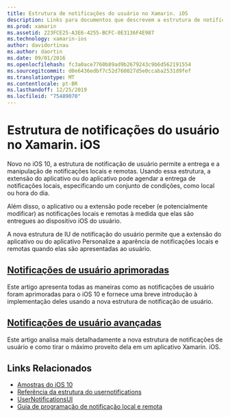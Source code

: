 ```yaml
---
title: Estrutura de notificações do usuário no Xamarin. iOS
description: Links para documentos que descrevem a estrutura de notificações de usuário e como usá-lo para enviar e receber notificações locais e remotas em um aplicativo Xamarin. iOS.
ms.prod: xamarin
ms.assetid: 223FCE25-A3E6-4255-BCFC-0E3136F4E987
ms.technology: xamarin-ios
author: davidortinau
ms.author: daortin
ms.date: 09/01/2016
ms.openlocfilehash: fc3a0ace7760b89ad9b2679243c9b6d562191554
ms.sourcegitcommit: d0e6436edbf7c52d760027d5e0ccaba2531d9fef
ms.translationtype: MT
ms.contentlocale: pt-BR
ms.lasthandoff: 12/25/2019
ms.locfileid: "75489070"
---
```

# <a name="user-notifications-framework-in-xamarinios"></a>Estrutura de notificações do usuário no Xamarin. iOS

Novo no iOS 10, a estrutura de notificação de usuário permite a entrega e a manipulação de notificações locais e remotas. Usando essa estrutura, a extensão do aplicativo ou do aplicativo pode agendar a entrega de notificações locais, especificando um conjunto de condições, como local ou hora do dia.

Além disso, o aplicativo ou a extensão pode receber (e potencialmente modificar) as notificações locais e remotas à medida que elas são entregues ao dispositivo iOS do usuário.

A nova estrutura de IU de notificação do usuário permite que a extensão do aplicativo ou do aplicativo Personalize a aparência de notificações locais e remotas quando elas são apresentadas ao usuário.

## <a name="enhanced-user-notificationsiosplatformuser-notificationsenhanced-user-notificationsmd"></a>[Notificações de usuário aprimoradas](~/ios/platform/user-notifications/enhanced-user-notifications.md)

Este artigo apresenta todas as maneiras como as notificações de usuário foram aprimoradas para o iOS 10 e fornece uma breve introdução à implementação deles usando a nova estrutura de notificação de usuário.

## <a name="advanced-user-notificationsiosplatformuser-notificationsadvanced-user-notificationsmd"></a>[Notificações de usuário avançadas](~/ios/platform/user-notifications/advanced-user-notifications.md)

Este artigo analisa mais detalhadamente a nova estrutura de notificações de usuário e como tirar o máximo proveito dela em um aplicativo Xamarin. iOS.

## <a name="related-links"></a>Links Relacionados

- [Amostras do iOS 10](https://docs.microsoft.com/samples/browse/?products=xamarin&term=Xamarin.iOS+iOS10)
- [Referência da estrutura do usernotifications](https://developer.apple.com/reference/usernotifications)
- [UserNotificationsUI](https://developer.apple.com/reference/usernotificationsui)
- [Guia de programação de notificação local e remota](https://developer.apple.com/documentation/usernotifications)
